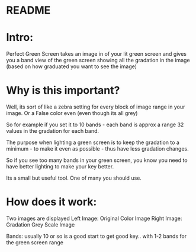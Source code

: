 # README

# Intro: 
Perfect Green Screen takes an image in of your lit green screen and 
gives you a band view of the green screen showing all the gradation in the image (based on how graduated you want to see 
the image)

# Why is this important?

Well, its sort of like a zebra setting for every block of image range in your image.
Or a False color even (even though its all grey)

So for example if you set it to 10 bands - each band is approx a range 32 values in the gradation for each band.

The purpose when lighting a green screen is to keep the gradation to a minimum - to make it even as possible - 
thus have less gradation changes.

So if you see too many bands in your green screen, you know you need to have better lighting to make your key better.

Its a small but useful tool. One of many you should use.

# How does it work:

Two images are displayed
Left Image: Original Color Image
Right Image: Gradation Grey Scale Image

Bands: usually 10 or so is a good start to get good key.. with 1-2 bands for the green screen range



